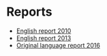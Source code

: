 #  Reports

* [English report 2010](./reporting2010.pdf)
* [English report 2013](http://cdr.eionet.europa.eu/lu/eu/inspire/reporting/envuzm0kq/)
* [Original language report 2016](http://cdr.eionet.europa.eu/lu/eu/inspire/reporting/envvzlegw)







